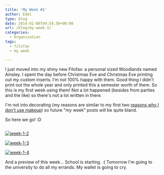 ```yaml
---
title: 'My Week #1'
author: Edel
type: blog
date: 2014-01-06T04:54:50+00:00
url: /blog/my-week-1/
categories:
  - Organization
tags:
  - filofax
  - my week

---
```

I just moved into my shiny new Filofax: a personal sized Woodlands named Ainsley. I spent the day before Christmas Eve and Christmas Eve printing out my custom inserts. I'm not 100% happy with them. Good thing I didn't print out the whole year and only printed this a semester worth of them. So this is my first week using them! Not a lot happened (besides from parties and the like) so there's not a lot written in there.

I'm not into decorating (my reasons are similar to my first two [reasons why I don't use makeup][1]) so future "my week" posts will be quite bland.

So here we go! :D

[<img src="http://erzadel.net/blog/wp-content/uploads/2014/01/week-1-1.png" alt="" class="img-responsive" />][2]

[<img src="http://erzadel.net/blog/wp-content/uploads/2014/01/week-1-2.png" alt="week-1-2" class="img-responsive" />][3]

[<img src="http://erzadel.net/blog/wp-content/uploads/2014/01/week-1-3.png" alt="week-1-3" class="img-responsive" />][4]

[<img src="http://erzadel.net/blog/wp-content/uploads/2014/01/week-1-4.png" alt="week-1-4" class="img-responsive" />][5]

And a preview of this week... School is starting. :( Tomorrow I'm going to the university to do all my errands. My wallet is going to cry.

[<img src="http://erzadel.net/blog/wp-content/uploads/2014/01/week-2-0.png" alt="" class="img-responsive" />][6]




 [1]: http://edelgrace.me/blog/reasons-why-i-dont-wear-makeup/
 [2]: http://erzadel.net/blog/wp-content/uploads/2014/01/week-1-1.png
 [3]: http://erzadel.net/blog/wp-content/uploads/2014/01/week-1-2.png
 [4]: http://erzadel.net/blog/wp-content/uploads/2014/01/week-1-3.png
 [5]: http://erzadel.net/blog/wp-content/uploads/2014/01/week-1-4.png
 [6]: http://erzadel.net/blog/wp-content/uploads/2014/01/week-2-0.png